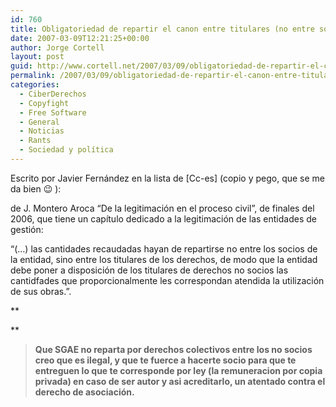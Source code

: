 ```yaml
---
id: 760
title: Obligatoriedad de repartir el canon entre titulares (no entre socios)
date: 2007-03-09T12:21:25+00:00
author: Jorge Cortell
layout: post
guid: http://www.cortell.net/2007/03/09/obligatoriedad-de-repartir-el-canon-entre-titulares-no-entre-socios/
permalink: /2007/03/09/obligatoriedad-de-repartir-el-canon-entre-titulares-no-entre-socios/
categories:
  - CiberDerechos
  - Copyfight
  - Free Software
  - General
  - Noticias
  - Rants
  - Sociedad y polí­tica
---
```

Escrito por Javier Fernández en la lista de \[Cc-es\] (copio y pego, que se me da bien 😉 ):

de J. Montero Aroca &#8220;De la legitimación en el proceso civil&#8221;, de finales del 2006, que tiene un capí­tulo dedicado a la legitimación de las entidades de gestión:

&#8220;(&#8230;) las cantidades recaudadas hayan de repartirse no entre los socios de la entidad, sino entre los titulares de los derechos, de modo que la entidad debe poner a disposición de los titulares de derechos no socios las cantidfades que proporcionalmente les correspondan atendida la utilización de sus obras.&#8221;.
  
**
  
** 

> **Que SGAE no reparta por derechos colectivos entre los no socios creo que es ilegal, y que te fuerce a hacerte socio para que te entreguen lo que te corresponde por ley (la remuneracion por copia privada) en caso de ser autor y asi acreditarlo, un atentado contra el derecho de asociación.**